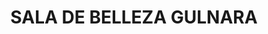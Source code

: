 ---
title: "SALA DE BELLEZA GULNARA"
url: /simacota-bario-santa-barbara/sala-de-belleza-gulnara/
shop: Kosmetik
---